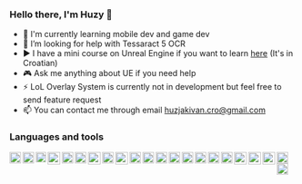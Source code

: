 ### Hello there, I'm Huzy 👋

- 🙌 I'm currently learning mobile dev and game dev
- 🤔 I’m looking for help with Tessaract 5 OCR
- ▶️ I have a mini course on Unreal Engine if you want to learn [here](https://www.youtube.com/playlist?list=PLpC-WuF-K3WeeqWrzM8Qc5o_kXC_qe34f) (It's in Croatian)
- 🎮 Ask me anything about UE if you need help
- ⚡ LoL Overlay System is currently not in development but feel free to send feature request
- 📫 You can contact me through email huzjakivan.cro@gmail.com

### Languages and tools

<img align="left" alt="c-sharp" width="20px" src="https://user-images.githubusercontent.com/97812292/191718813-8b4360b7-8c2f-44c9-a99c-316b6e740f46.png" />
<img align="left" alt="c-plusplus" width="20px" src="https://user-images.githubusercontent.com/97812292/191719581-993841c7-3e61-479f-bd14-3f8eb5b6db45.png" />
<img align="left" alt="kotlin" width="18px" src="https://user-images.githubusercontent.com/97812292/191720389-fa3a1b84-2909-4d57-a83c-5fc0a77e8d20.png" />
<img align="left" alt="java" width="22px" src="https://user-images.githubusercontent.com/97812292/191720141-a55e347a-e5b2-4aca-8c67-5abe78f71aed.png" />
<img align="left" alt="python" width="20px" src="https://user-images.githubusercontent.com/97812292/191720792-27a2b7d3-749a-4631-8256-c2c11db092fd.png" />
<img align="left" alt="javascript" width="20px" src="https://user-images.githubusercontent.com/97812292/191721395-2c8a96ee-6711-4018-b27e-e3e9dd6f1ea8.png" />
<img align="left" alt="php" width="22px" src="https://user-images.githubusercontent.com/97812292/193750908-e38e19f1-996c-48ed-8077-46e06bae8cc2.png" />
<img align="left" alt="css" width="20px" src="https://user-images.githubusercontent.com/97812292/191722011-419a91de-d104-4a81-b395-51d1e042264a.png" />
<img align="left" alt="html" width="22px" src="https://user-images.githubusercontent.com/97812292/191722231-8b786056-f563-4f24-9fbc-6f7aaebca8c1.png" />
<img align="left" alt="sql" width="20px" src="https://user-images.githubusercontent.com/97812292/191726858-42a907a7-cd21-4317-874a-aeeef354d830.png" />
<img align="left" alt="access" width="20px" src="https://user-images.githubusercontent.com/97812292/191727345-c4944dea-73e1-4bd7-b50e-c60671699393.png" />
<img align="left" alt="visual studio" width="20px" src="https://user-images.githubusercontent.com/97812292/191722767-41f20db9-7dda-4ce1-bca8-779aa9af3ea3.png" />
<img align="left" alt="visual studio code" width="20px" src="https://user-images.githubusercontent.com/97812292/191722998-7f23097d-106f-4303-803d-7142c9f6d517.png" />
<img align="left" alt="intellij" width="20px" src="https://user-images.githubusercontent.com/97812292/191723204-97310d79-839b-4be5-97eb-a7793b536ffd.png" />
<img align="left" alt="eclipse" width="20px" src="https://user-images.githubusercontent.com/97812292/191727125-bc7a1653-4c16-4406-95ab-de9d38a664f5.png" />
<img align="left" alt="android studio" width="20px" src="https://user-images.githubusercontent.com/97812292/191723629-e1113f76-b50a-4f59-baeb-f306285391ab.png" />
<img align="left" alt="laravel" width="20px" src="https://user-images.githubusercontent.com/97812292/193750965-f7e6faef-2401-44ec-89dc-f011e1bdc809.png" />
<img align="left" alt="github desktop" width="22px" src="https://user-images.githubusercontent.com/97812292/191723936-1c82b529-2680-41f6-a592-f9618a6f8ece.png" />
<img align="left" alt="unreal engine 4" width="22px" src="https://user-images.githubusercontent.com/97812292/191724857-c9823cba-0c2d-428d-acc5-4f7941de5523.png" />
<img align="left" alt="unreal engine 5" width="22px" src="https://user-images.githubusercontent.com/97812292/191725532-e0b1ae71-3b4e-4507-a58e-bbc4f2b8681f.png" />
<img align="left" alt="photoshop" width="20px" src="https://user-images.githubusercontent.com/97812292/191725900-546c1f64-2f9c-452c-bf5f-53bea91d263a.png" />
<img align="left" alt="sony vegas pro" width="20px" src="https://user-images.githubusercontent.com/97812292/191726152-138293d8-7fd9-4da8-ba43-1dbfd90aec48.png" />

